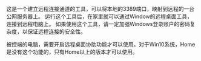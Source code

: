 这是一个建立远程连接通道的工具，可以将本地的3389端口，映射到远程的一台公网服务器上。
运行这个工具后，在家里就可以通过Window的远程桌面工具，连接到远程电脑上。
如果使用这个工具，请一定加强Windows登录账户的密码复杂度，以保证远程连接的安全性。

被控端的电脑，需要开启远程桌面协助功能才可以使用。对于Win10系统，Home是没有这个功能的，只有Home以上的版本才可以使用。
